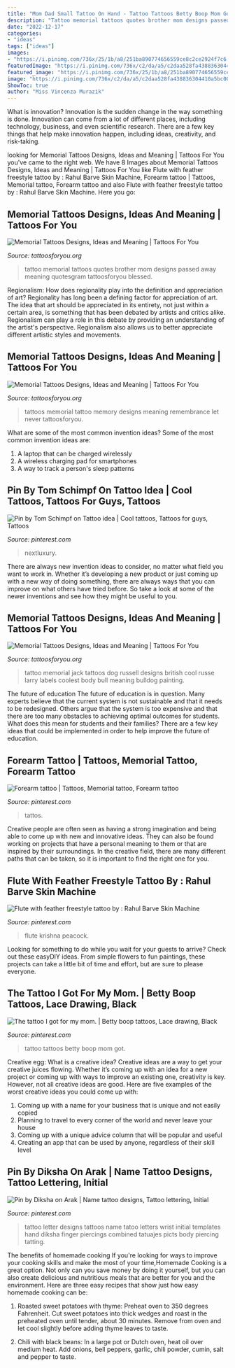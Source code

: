 ```yaml
---
title: "Mom Dad Small Tattoo On Hand - Tattoo Tattoos Betty Boop Mom Got"
description: "Tattoo memorial tattoos quotes brother mom designs passed away meaning quotesgram tattoosforyou blessed"
date: "2022-12-17"
categories:
- "ideas"
tags: ["ideas"]
images:
- "https://i.pinimg.com/736x/25/1b/a8/251ba890774656559ce8c2ce2924f7c6.jpg"
featuredImage: "https://i.pinimg.com/736x/c2/da/a5/c2daa528fa438836304410a5bc003216.jpg"
featured_image: "https://i.pinimg.com/736x/25/1b/a8/251ba890774656559ce8c2ce2924f7c6.jpg"
image: "https://i.pinimg.com/736x/c2/da/a5/c2daa528fa438836304410a5bc003216.jpg"
ShowToc: true
author: "Miss Vincenza Murazik"
---
```



What is innovation?
Innovation is the sudden change in the way something is done. Innovation can come from a lot of different places, including technology, business, and even scientific research. There are a few key things that help make innovation happen, including ideas, creativity, and risk-taking.

	

		
looking for Memorial Tattoos Designs, Ideas and Meaning | Tattoos For You you've came to the right web. We have 8 Images about Memorial Tattoos Designs, Ideas and Meaning | Tattoos For You like Flute with feather freestyle tattoo by : Rahul Barve Skin Machine, Forearm tattoo | Tattoos, Memorial tattoo, Forearm tattoo and also Flute with feather freestyle tattoo by : Rahul Barve Skin Machine. Here you go:
		
    
## Memorial Tattoos Designs, Ideas And Meaning | Tattoos For You

<img loading=lazy src="http://www.tattoosforyou.org/wp-content/uploads/2013/09/Memorial-Tattoo-Quotes.jpg" onerror="this.onerror=null;this.src='https://tse3.mm.bing.net/th?id=OIP.HDr1xnI9f2ahP7dyuZXu9wHaFj&amp;pid=15.1';" alt="Memorial Tattoos Designs, Ideas and Meaning | Tattoos For You">

_Source: tattoosforyou.org_

>tattoo memorial tattoos quotes brother mom designs passed away meaning quotesgram tattoosforyou blessed. 

	

Regionalism: How does regionality play into the definition and appreciation of art?
Regionality has long been a defining factor for appreciation of art. The idea that art should be appreciated in its entirety, not just within a certain area, is something that has been debated by artists and critics alike. Regionalism can play a role in this debate by providing an understanding of the artist's perspective. Regionalism also allows us to better appreciate different artistic styles and movements.

    
## Memorial Tattoos Designs, Ideas And Meaning | Tattoos For You

<img loading=lazy src="http://www.tattoosforyou.org/wp-content/uploads/2013/09/In-Memory-of-Tattoo.jpg" onerror="this.onerror=null;this.src='https://tse4.mm.bing.net/th?id=OIP.MwiH3Ztx4m-pMPYShkH9EwHaJ3&amp;pid=15.1';" alt="Memorial Tattoos Designs, Ideas and Meaning | Tattoos For You">

_Source: tattoosforyou.org_

>tattoos memorial tattoo memory designs meaning remembrance let never tattoosforyou. 

	

What are some of the most common invention ideas?
Some of the most common invention ideas are: 
1. A laptop that can be charged wirelessly
2. A wireless charging pad for smartphones
3. A way to track a person's sleep patterns

    
## Pin By Tom Schimpf On Tattoo Idea | Cool Tattoos, Tattoos For Guys, Tattoos

<img loading=lazy src="https://i.pinimg.com/736x/25/1b/a8/251ba890774656559ce8c2ce2924f7c6.jpg" onerror="this.onerror=null;this.src='https://tse1.mm.bing.net/th?id=OIP.6_nL7To9BvZ0k_j3gK4nDAHaHc&amp;pid=15.1';" alt="Pin by Tom Schimpf on Tattoo idea | Cool tattoos, Tattoos for guys, Tattoos">

_Source: pinterest.com_

>nextluxury. 

	

There are always new invention ideas to consider, no matter what field you want to work in. Whether it’s developing a new product or just coming up with a new way of doing something, there are always ways that you can improve on what others have tried before. So take a look at some of the newer inventions and see how they might be useful to you.

    
## Memorial Tattoos Designs, Ideas And Meaning | Tattoos For You

<img loading=lazy src="http://www.tattoosforyou.org/wp-content/uploads/2013/09/Dog-Memorial-Tattoos-768x1024.jpg" onerror="this.onerror=null;this.src='https://tse4.mm.bing.net/th?id=OIP.xwnpJMPnGiCec5N9j2Ve1QHaJ4&amp;pid=15.1';" alt="Memorial Tattoos Designs, Ideas and Meaning | Tattoos For You">

_Source: tattoosforyou.org_

>tattoo memorial jack tattoos dog russell designs british cool russe larry labels coolest body bull meaning bulldog painting. 

	

The future of education
The future of education is in question. Many experts believe that the current system is not sustainable and that it needs to be redesigned. Others argue that the system is too expensive and that there are too many obstacles to achieving optimal outcomes for students. What does this mean for students and their families?
There are a few key ideas that could be implemented in order to help improve the future of education.

    
## Forearm Tattoo | Tattoos, Memorial Tattoo, Forearm Tattoo

<img loading=lazy src="https://i.pinimg.com/736x/c2/51/1c/c2511ca3bd89c1d9bbc39f128466b526.jpg" onerror="this.onerror=null;this.src='https://tse4.mm.bing.net/th?id=OIP._lINXEu36nK9Jx4TVpq_iAHaPp&amp;pid=15.1';" alt="Forearm tattoo | Tattoos, Memorial tattoo, Forearm tattoo">

_Source: pinterest.com_

>tattos. 

	

Creative people are often seen as having a strong imagination and being able to come up with new and innovative ideas. They can also be found working on projects that have a personal meaning to them or that are inspired by their surroundings. In the creative field, there are many different paths that can be taken, so it is important to find the right one for you.

    
## Flute With Feather Freestyle Tattoo By : Rahul Barve Skin Machine

<img loading=lazy src="https://i.pinimg.com/736x/c2/da/a5/c2daa528fa438836304410a5bc003216.jpg" onerror="this.onerror=null;this.src='https://tse1.mm.bing.net/th?id=OIP.mObqa-Zj3MXcc8dTdfy8BQHaKa&amp;pid=15.1';" alt="Flute with feather freestyle tattoo by : Rahul Barve Skin Machine">

_Source: pinterest.com_

>flute krishna peacock. 

	

Looking for something to do while you wait for your guests to arrive? Check out these easyDIY ideas. From simple flowers to fun paintings, these projects can take a little bit of time and effort, but are sure to please everyone.

    
## The Tattoo I Got For My Mom. | Betty Boop Tattoos, Lace Drawing, Black

<img loading=lazy src="https://i.pinimg.com/736x/4a/8c/99/4a8c99a1ebfbac1362c8753c3b8f111c--my-mom-tattoo-me.jpg" onerror="this.onerror=null;this.src='https://tse4.mm.bing.net/th?id=OIP.UFHOwsUCiGi_KZPVX_pyUAHaJ6&amp;pid=15.1';" alt="The tattoo I got for my mom. | Betty boop tattoos, Lace drawing, Black">

_Source: pinterest.com_

>tattoo tattoos betty boop mom got. 

	

Creative egg: What is a creative idea?
Creative ideas are a way to get your creative juices flowing. Whether it’s coming up with an idea for a new project or coming up with ways to improve an existing one, creativity is key. However, not all creative ideas are good. Here are five examples of the worst creative ideas you could come up with:
1. Coming up with a name for your business that is unique and not easily copied
2. Planning to travel to every corner of the world and never leave your house
3. Coming up with a unique advice column that will be popular and useful
4. Creating an app that can be used by anyone, regardless of their skill level

    
## Pin By Diksha On Arak | Name Tattoo Designs, Tattoo Lettering, Initial

<img loading=lazy src="https://i.pinimg.com/736x/47/44/cc/4744cc0926e12b47759e334ca85ad6a0--picts.jpg" onerror="this.onerror=null;this.src='https://tse4.mm.bing.net/th?id=OIP.EAdrFkHB-qvKaPzwlvD-CAHaJ3&amp;pid=15.1';" alt="Pin by Diksha on Arak | Name tattoo designs, Tattoo lettering, Initial">

_Source: pinterest.com_

>tattoo letter designs tattoos name tatoo letters wrist initial templates hand diksha finger piercings combined tatuajes picts body piercing tatting. 

	

The benefits of homemade cooking
If you're looking for ways to improve your cooking skills and make the most of your time,Homemade Cooking is a great option. Not only can you save money by doing it yourself, but you can also create delicious and nutritious meals that are better for you and the environment. Here are three easy recipes that show just how easy homemade cooking can be: 
1. Roasted sweet potatoes with thyme: Preheat oven to 350 degrees Fahrenheit. Cut sweet potatoes into thick wedges and roast in the preheated oven until tender, about 30 minutes. Remove from oven and let cool slightly before adding thyme leaves to taste. 

2. Chili with black beans: In a large pot or Dutch oven, heat oil over medium heat. Add onions, bell peppers, garlic, chili powder, cumin, salt and pepper to taste.

